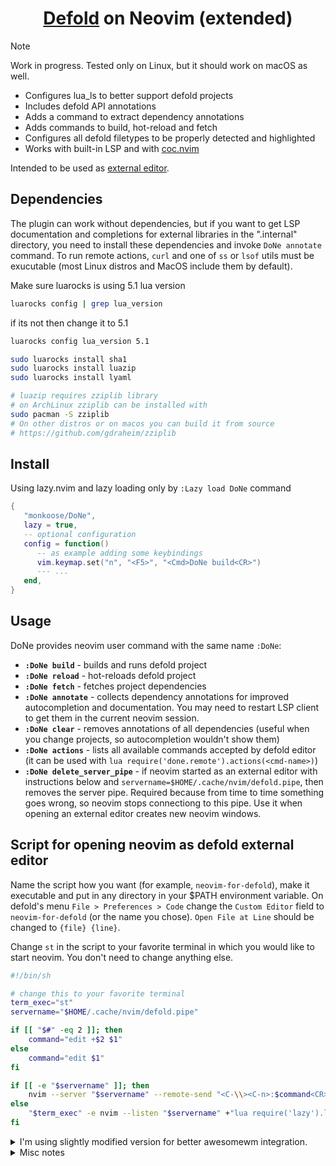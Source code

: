 <div align="center">
<h1><a href="https://defold.com/">Defold</a> on Neovim (extended)</h1>
</div>

> [!Note]
> Work in progress. Tested only on Linux, but it should work on macOS as well.

- Configures lua_ls to better support  defold projects
- Includes defold API annotations
- Adds a command to extract dependency annotations
- Adds commands to build, hot-reload and fetch
- Configures all defold filetypes to be properly detected and highlighted
- Works with built-in LSP and with [coc.nvim](https://github.com/neoclide/coc.nvim)

Intended to be used as [external editor](#script-for-opening-neovim-as-defold-external-editor).

## Dependencies

The plugin can work without dependencies, but if you want to get LSP documentation
and completions for external libraries in the ".internal" directory, you need to install
these dependencies and invoke `DoNe annotate` command.
To run remote actions, `curl` and one of `ss` or `lsof` utils must be exucutable
(most Linux distros and MacOS include them by default).

Make sure luarocks is using 5.1 lua version
```sh
luarocks config | grep lua_version
```
if its not then change it to 5.1
```sh
luarocks config lua_version 5.1
```

```sh
sudo luarocks install sha1
sudo luarocks install luazip
sudo luarocks install lyaml

# luazip requires zziplib library
# on ArchLinux zziplib can be installed with
sudo pacman -S zziplib
# On other distros or on macos you can build it from source
# https://github.com/gdraheim/zziplib
```

## Install

Using lazy.nvim and lazy loading only by `:Lazy load DoNe` command
```lua
{
   "monkoose/DoNe",
   lazy = true,
   -- optional configuration
   config = function()
      -- as example adding some keybindings
      vim.keymap.set("n", "<F5>", "<Cmd>DoNe build<CR>")
      --- ...
   end,
}
```

## Usage

DoNe provides neovim user command with the same name `:DoNe`:
- **`:DoNe build`** - builds and runs defold project
- **`:DoNe reload`** - hot-reloads defold project
- **`:DoNe fetch`** - fetches project dependencies
- **`:DoNe annotate`** - collects dependency annotations for improved autocompletion and documentation. You may need to restart
LSP client to get them in the current neovim session.
- **`:DoNe clear`** - removes annotations of all dependencies (useful when you change projects, so autocompletion wouldn't show them)
- **`:DoNe actions`** - lists all available commands accepted by defold editor (it can be used with `lua require('done.remote').actions(<cmd-name>)`)
- **`:DoNe delete_server_pipe`** - if neovim started as an external editor with instructions below and `servername=$HOME/.cache/nvim/defold.pipe`,
then removes the server pipe. Required because from time to time something goes wrong, so neovim stops connectiong to this pipe.
Use it when opening an external editor creates new neovim windows.


## Script for opening neovim as defold external editor

Name the script how you want (for example, `neovim-for-defold`), make it executable and put in any directory in your $PATH environment variable.
On defold's menu `File > Preferences > Code` change the `Custom Editor` field to `neovim-for-defold` (or the name you chose).
`Open File at Line` should be changed to `{file} {line}`.

Change `st` in the script to your favorite terminal in which you would like to start neovim. You don't need to change anything else.

```sh
#!/bin/sh

# change this to your favorite terminal
term_exec="st"
servername="$HOME/.cache/nvim/defold.pipe"

if [[ "$#" -eq 2 ]]; then
    command="edit +$2 $1"
else
    command="edit $1"
fi

if [[ -e "$servername" ]]; then
    nvim --server "$servername" --remote-send "<C-\\><C-n>:$command<CR>"
else
    "$term_exec" -e nvim --listen "$servername" +"lua require('lazy').load({ plugins = 'DoNe' })" +"$command"
fi
```

<details>
<summary>I'm using slightly modified version for better awesomewm integration.</summary>

```sh
#!/bin/sh

term_exec="st"
servername="$HOME/.cache/nvim/defold.pipe"

if [[ "$#" -eq 2 ]]; then
    command="edit +$2 $1"
else
    command="edit $1"
fi

if [[ -e "$servername" ]]; then
    nvim --server "$servername" --remote-send "<C-\\><C-n>:$command<CR>"
    awesome-client '
    for _, c in ipairs(client.get()) do
        if string.match(c.name, "=defold=") then
            c:jump_to()
            break
        end
    end
    '
else
    "$term_exec" -e nvim --listen "$servername" +"lua require('lazy').load({ plugins = 'DoNe' })" \
        +"let &titlestring = '=defold=  %t'" +"$command"
fi
```
</details>

<details>
<summary>Misc notes</summary>
Defold api annotations were generated with https://github.com/astrochili/defold-annotations
TODO: add github workflow to update them automatically


</details>
